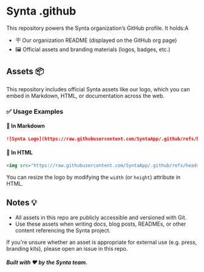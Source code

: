 # Synta .github
This repository powers the Synta organization’s GitHub profile. It holds:A
- 🪧 Our organization README (displayed on the GitHub org page)
- 🖼️ Official assets and branding materials (logos, badges, etc.)

## Assets 📦
This repository includes official Synta assets like our logo, which you can embed in Markdown, HTML, or documentation across the web.

### ✅ Usage Examples

#### 🔹 In Markdown
```md
![Synta Logo](https://raw.githubusercontent.com/SyntaApp/.github/refs/heads/main/assets/logo-rounded.png)
```

#### 🔹 In HTML
```html
<img src="https://raw.githubusercontent.com/SyntaApp/.github/refs/heads/main/assets/logo-rounded.png" alt="Synta Logo" width="150" />
```
You can resize the logo by modifying the `width` (or `height`) attribute in HTML.

## Notes 💡
- All assets in this repo are publicly accessible and versioned with Git.
- Use these assets when writing docs, blog posts, READMEs, or other content referencing the Synta project.

If you're unsure whether an asset is appropriate for external use (e.g. press, branding kits), please open an issue in this repo.

##### Built with ❤️ by the Synta team.
